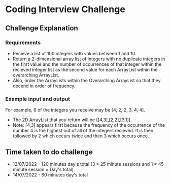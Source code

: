 # Coding Interview Challenge
## Challenge Explanation
### Requirements
* Recieve a list of 100 integers with values between 1 and 10. 
* Return a 2-dimensional array list of integers with no duplicate integers in the first value and the number of occurrences of that integer within the recieved integer list as the second value for each ArrayList within the overarching ArrayList. 
* Also, order the ArrayLists within the Overarching ArrayList so that they decend in order of frequency. 

### Example input and output
For example, 6 of the integers you receive may be [4, 2, 2, 3, 4, 4]. 
* The 2D ArrayList that you return will be [[4,3],[2,2],[3,1]]. 
* Note: [4,3] appears first because the frequency of the occurrence of the number 4 is the highest out of all of the integers recieved. It is then followed by 2 which occurs twice and then 3 which occurs once.

## Time taken to do challenge
* 12/07/2022 - 120 minutes day's total (3 * 25 minute sessions and 1 * 45 minute session = Day's total)
* 14/07/2022 - 60 minutes day's total
